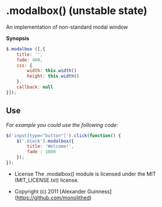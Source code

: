 # .modalbox() (unstable state)

An implementation of non-standard modal window

**Synopsis**

```javascript
$.modalbox ([,{
	title: '',
	fade: 400,
	css: {
		width: this.width()
		height: this.width()
	},
	callback: null
}]);
```

## Use
*For example you could use the following code:*

```javascript
$('input[type="button"]').click(function() {
	$('.block').modalbox({
		title: 'Welcome!',
		fade : 1000
	});
});
```

* License
    The .modalbox() module is licensed under the MIT (MIT_LICENSE.txt) license.

* Copyright (c) 2011 [Alexander Guinness] (https://github.com/monolithed)
